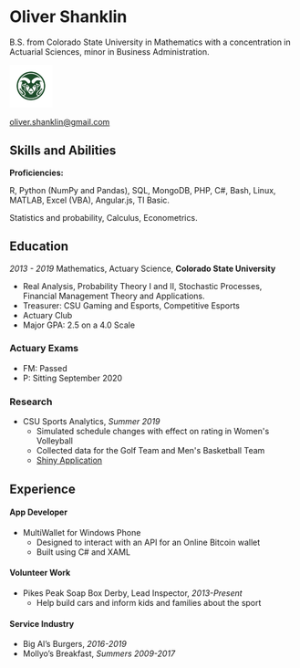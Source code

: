 # Oliver Shanklin

B.S. from Colorado State University in Mathematics with a concentration in Actuarial Sciences, minor in Business Administration.

<img src="CSU-Ram-357-2.png" width="75" height="75">

oliver.shanklin@gmail.com

## Skills and Abilities

**Proficiencies:**

R, Python (NumPy and Pandas), SQL, MongoDB, PHP, C#, Bash, Linux, MATLAB, Excel (VBA), Angular.js, TI Basic.

Statistics and probability, Calculus, Econometrics.

## Education

*2013 - 2019*
Mathematics, Actuary Science, **Colorado State University**
* Real Analysis, Probability Theory I and II, Stochastic Processes, Financial Management Theory and Applications.
* Treasurer: CSU Gaming and Esports, Competitive Esports
* Actuary Club
* Major GPA: 2.5 on a 4.0 Scale

### Actuary Exams

  * FM: Passed
  * P: Sitting September 2020

### Research

* CSU Sports Analytics, *Summer 2019*
  * Simulated schedule changes with effect on rating in Women's Volleyball
  * Collected data for the Golf Team and Men's Basketball Team
  * [Shiny Application](https://csuanalytics.shinyapps.io/volleyball-app/)

## Experience

#### App Developer

* MultiWallet for Windows Phone
  * Designed to interact with an API for an Online Bitcoin wallet
  * Built using C# and XAML

#### Volunteer Work

* Pikes Peak Soap Box Derby, Lead Inspector, *2013-Present*
  * Help build cars and inform kids and families about the sport

#### Service Industry

  * Big Al’s Burgers, *2016-2019*
  * Mollyo’s Breakfast, *Summers 2009-2017*
